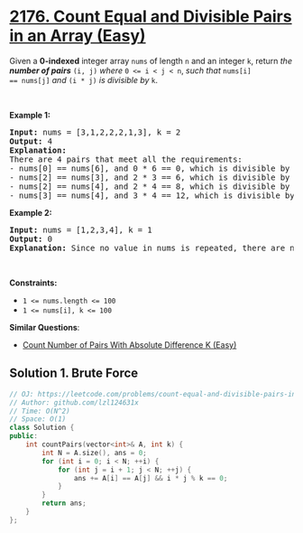 # [2176. Count Equal and Divisible Pairs in an Array (Easy)](https://leetcode.com/problems/count-equal-and-divisible-pairs-in-an-array/)

Given a <strong>0-indexed</strong> integer array <code>nums</code> of length <code>n</code> and an integer <code>k</code>, return <em>the <strong>number of pairs</strong></em> <code>(i, j)</code> <em>where</em> <code>0 &lt;= i &lt; j &lt; n</code>, <em>such that</em> <code>nums[i] == nums[j]</code> <em>and</em> <code>(i * j)</code> <em>is divisible by</em> <code>k</code>.
<p>&nbsp;</p>
<p><strong>Example 1:</strong></p>

<pre><strong>Input:</strong> nums = [3,1,2,2,2,1,3], k = 2
<strong>Output:</strong> 4
<strong>Explanation:</strong>
There are 4 pairs that meet all the requirements:
- nums[0] == nums[6], and 0 * 6 == 0, which is divisible by 2.
- nums[2] == nums[3], and 2 * 3 == 6, which is divisible by 2.
- nums[2] == nums[4], and 2 * 4 == 8, which is divisible by 2.
- nums[3] == nums[4], and 3 * 4 == 12, which is divisible by 2.
</pre>

<p><strong>Example 2:</strong></p>

<pre><strong>Input:</strong> nums = [1,2,3,4], k = 1
<strong>Output:</strong> 0
<strong>Explanation:</strong> Since no value in nums is repeated, there are no pairs (i,j) that meet all the requirements.
</pre>

<p>&nbsp;</p>
<p><strong>Constraints:</strong></p>

<ul>
	<li><code>1 &lt;= nums.length &lt;= 100</code></li>
	<li><code>1 &lt;= nums[i], k &lt;= 100</code></li>
</ul>


**Similar Questions**:
* [Count Number of Pairs With Absolute Difference K (Easy)](https://leetcode.com/problems/count-number-of-pairs-with-absolute-difference-k/)

## Solution 1. Brute Force

```cpp
// OJ: https://leetcode.com/problems/count-equal-and-divisible-pairs-in-an-array/
// Author: github.com/lzl124631x
// Time: O(N^2)
// Space: O(1)
class Solution {
public:
    int countPairs(vector<int>& A, int k) {
        int N = A.size(), ans = 0;
        for (int i = 0; i < N; ++i) {
            for (int j = i + 1; j < N; ++j) {
                ans += A[i] == A[j] && i * j % k == 0;
            }
        }
        return ans;
    }
};
```